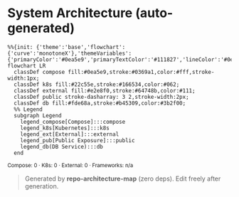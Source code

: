 # System Architecture (auto-generated)

```mermaid
%%{init: {'theme':'base','flowchart':{'curve':'monotoneX'},'themeVariables':{'primaryColor':'#0ea5e9','primaryTextColor':'#111827','lineColor':'#0ea5e9'}}}%%
flowchart LR
  classDef compose fill:#0ea5e9,stroke:#0369a1,color:#fff,stroke-width:1px;
  classDef k8s fill:#22c55e,stroke:#166534,color:#062;
  classDef external fill:#e2e8f0,stroke:#64748b,color:#111;
  classDef public stroke-dasharray: 3 2,stroke-width:2px;
  classDef db fill:#fde68a,stroke:#b45309,color:#3b2f00;
  %% Legend
  subgraph Legend
    legend_compose[Compose]:::compose
    legend_k8s[Kubernetes]:::k8s
    legend_ext[External]:::external
    legend_pub[Public Exposure]:::public
    legend_db(DB Service):::db
  end
```

<sub>Compose: 0 · K8s: 0 · External: 0 · Frameworks: n/a</sub>

> Generated by **repo-architecture-map** (zero deps). Edit freely after generation.

